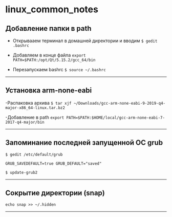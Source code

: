 # linux_common_notes
## Добавление папки в path
- Открывааем терминал в домашней директории и вводим
`$ gedit .bashrc`

- Добавляем в конце файла
`export PATH=$PATH:/opt/Qt/5.15.2/gcc_64/bin`

- Перезапускаем bashrc
`$ source ~/.bashrc`

---

## Установка arm-none-eabi
-Распаковка архива
`$ tar xjf ~/Downloads/gcc-arm-none-eabi-9-2019-q4-major-x86_64-linux.tar.bz2`

-Добавление в path
`export PATH=$PATH:$HOME/local/gcc-arm-none-eabi-7-2017-q4-major/bin`

---

## Запоминание последней запущенной ОС grub

`$ gedit /etc/default/grub`

`GRUB_SAVEDEFAULT=true
 GRUB_DEFAULT="saved"`

`$ update-grub2`

---

## Сокрытие директории (snap)

`echo snap >> ~/.hidden`

---

